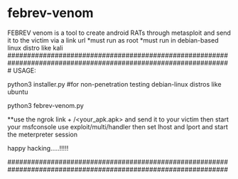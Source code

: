 # febrev-venom
FEBREV venom is a tool to create android RATs through metasploit and send it to the victim via a link url
*must run as root
*must run in debian-based linux distro like kali
#################################################################################################################
 USAGE:
   
   python3 installer.py   #for non-penetration testing debian-linux distros like ubuntu
    
   python3 febrev-venom.py
   
   
 **use the ngrok link + /<your_apk.apk>  and send it to your victim
 then start your msfconsole 
 use exploit/multi/handler
 then set lhost and lport and start the meterpreter session
 
 
 happy hacking.....!!!!!
 
 ################################################################################################################
   
